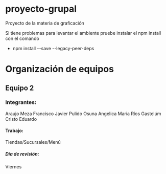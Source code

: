 # proyecto-grupal
Proyecto de la materia de graficación

Si tiene problemas para levantar el ambiente pruebe instalar el npm install con el comando

* npm install --save --legacy-peer-deps

# Organización de equipos

## Equipo 2
### Integrantes:
Araujo Meza Francisco Javier
Pulido Osuna Angelica Maria
Ríos Gastelúm Cristo Eduardo
#### Trabajo:
Tiendas/Sucursales/Menú
##### Día de revisión:
Viernes

